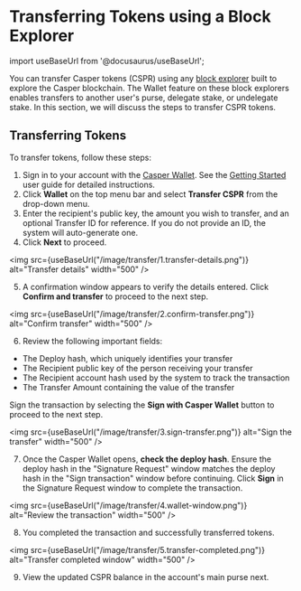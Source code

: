 # Transferring Tokens using a Block Explorer

import useBaseUrl from '@docusaurus/useBaseUrl';

You can transfer Casper tokens (CSPR) using any [block explorer](./block-explorer.md) built to explore the Casper blockchain. The Wallet feature on these block explorers enables transfers to another user's purse, delegate stake, or undelegate stake. In this section, we will discuss the steps to transfer CSPR tokens.

## Transferring Tokens 

To transfer tokens, follow these steps:

1. Sign in to your account with the [Casper Wallet](https://www.casperwallet.io/). See the [Getting Started](https://www.casperwallet.io/user-guide/getting-started) user guide for detailed instructions.
2. Click **Wallet** on the top menu bar and select **Transfer CSPR** from the drop-down menu. 
3. Enter the recipient's public key, the amount you wish to transfer, and an optional Transfer ID for reference. If you do not provide an ID, the system will auto-generate one.
4. Click **Next** to proceed.

<img src={useBaseUrl("/image/transfer/1.transfer-details.png")} alt="Transfer details" width="500" />

5. A confirmation window appears to verify the details entered. Click **Confirm and transfer** to proceed to the next step.

<img src={useBaseUrl("/image/transfer/2.confirm-transfer.png")} alt="Confirm transfer" width="500" />

6. Review the following important fields:

- The Deploy hash, which uniquely identifies your transfer
- The Recipient public key of the person receiving your transfer
- The Recipient account hash used by the system to track the transaction
- The Transfer Amount containing the value of the transfer

Sign the transaction by selecting the **Sign with Casper Wallet** button to proceed to the next step. 

<img src={useBaseUrl("/image/transfer/3.sign-transfer.png")} alt="Sign the transfer" width="500" />

7. Once the Casper Wallet opens, **check the deploy hash**. Ensure the deploy hash in the "Signature Request" window matches the deploy hash in the "Sign transaction" window before continuing. Click **Sign** in the Signature Request window to complete the transaction.
    
<img src={useBaseUrl("/image/transfer/4.wallet-window.png")} alt="Review the transaction" width="500" />

8. You completed the transaction and successfully transferred tokens.

<img src={useBaseUrl("/image/transfer/5.transfer-completed.png")} alt="Transfer completed window" width="500" />

9. View the updated CSPR balance in the account's main purse next.
